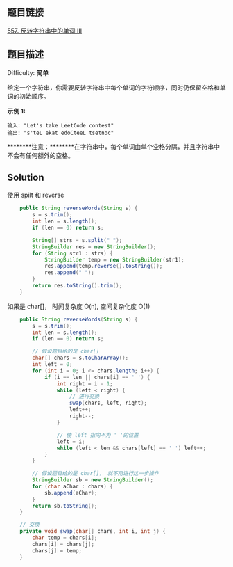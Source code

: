 ## 题目链接

[557\. 反转字符串中的单词 III](https://leetcode-cn.com/problems/reverse-words-in-a-string-iii/)

## 题目描述

Difficulty: **简单**


给定一个字符串，你需要反转字符串中每个单词的字符顺序，同时仍保留空格和单词的初始顺序。

**示例 1:**

```
输入: "Let's take LeetCode contest"
输出: "s'teL ekat edoCteeL tsetnoc" 
```

********注意：********在字符串中，每个单词由单个空格分隔，并且字符串中不会有任何额外的空格。


## Solution

使用 spilt 和 reverse

```java
    public String reverseWords(String s) {
        s = s.trim();
        int len = s.length();
        if (len == 0) return s;

        String[] strs = s.split(" ");
        StringBuilder res = new StringBuilder();
        for (String str1 : strs) {
            StringBuilder temp = new StringBuilder(str1);
            res.append(temp.reverse().toString());
            res.append(" ");
        }
        return res.toString().trim();
    }
```

如果是 char[]， 时间复杂度 O(n), 空间复杂化度 O(1)

```java
    public String reverseWords(String s) {
        s = s.trim();
        int len = s.length();
        if (len == 0) return s;

        // 假设题目给的是 char[]
        char[] chars = s.toCharArray();
        int left = 0;
        for (int i = 0; i <= chars.length; i++) {
            if (i == len || chars[i] == ' ') {
                int right = i - 1;
                while (left < right) {
                    // 进行交换
                    swap(chars, left, right);
                    left++;
                    right--;
                }

                // 使 left 指向不为 ' '的位置
                left = i;
                while (left < len && chars[left] == ' ') left++;
            }
        }

        // 假设题目给的是 char[]， 就不用进行这一步操作
        StringBuilder sb = new StringBuilder();
        for (char aChar : chars) {
            sb.append(aChar);
        }
        return sb.toString();
    }

    // 交换
    private void swap(char[] chars, int i, int j) {
        char temp = chars[i];
        chars[i] = chars[j];
        chars[j] = temp;
    }
```